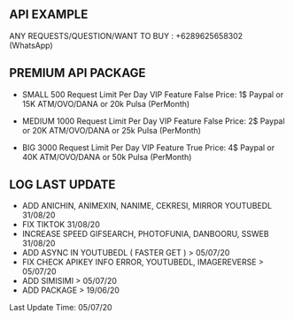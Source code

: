 ## API EXAMPLE ##

ANY REQUESTS/QUESTION/WANT TO BUY : +6289625658302 (WhatsApp)


## PREMIUM API PACKAGE ##
- SMALL
500 Request Limit Per Day
VIP Feature False
Price: 1$ Paypal or 15K ATM/OVO/DANA or 20k Pulsa (PerMonth)

- MEDIUM
1000 Request Limit Per Day
VIP Feature False
Price: 2$ Paypal or 20K ATM/OVO/DANA or 25k Pulsa (PerMonth)

- BIG
3000 Request Limit Per Day
VIP Feature True
Price: 4$ Paypal or 40K ATM/OVO/DANA or 50k Pulsa (PerMonth)


## LOG LAST UPDATE ##

- ADD ANICHIN, ANIMEXIN, NANIME, CEKRESI, MIRROR YOUTUBEDL  31/08/20
- FIX TIKTOK 31/08/20
- INCREASE SPEED GIFSEARCH, PHOTOFUNIA, DANBOORU, SSWEB 31/08/20
- ADD ASYNC IN YOUTUBEDL ( FASTER GET )  > 05/07/20
- FIX CHECK APIKEY INFO ERROR, YOUTUBEDL, IMAGEREVERSE > 05/07/20
- ADD SIMISIMI > 05/07/20
- ADD PACKAGE > 19/06/20

Last Update Time: 05/07/20
